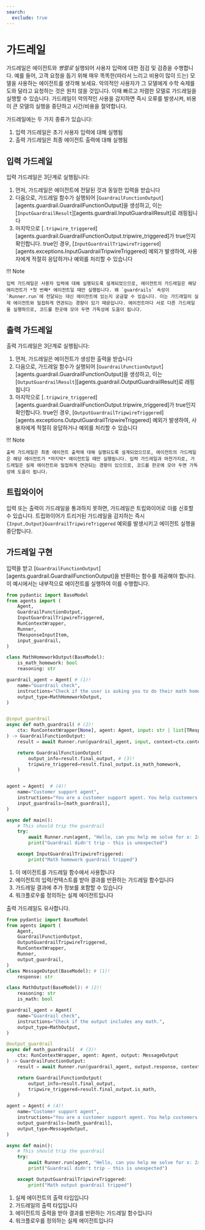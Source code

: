 ```yaml
---
search:
  exclude: true
---
```

# 가드레일

가드레일은 에이전트와 _병렬로_ 실행되어 사용자 입력에 대한 점검 및 검증을 수행합니다. 예를 들어, 고객 요청을 돕기 위해 매우 똑똑한(따라서 느리고 비용이 많이 드는) 모델을 사용하는 에이전트를 생각해 보세요. 악의적인 사용자가 그 모델에게 수학 숙제를 도와 달라고 요청하는 것은 원치 않을 것입니다. 이때 빠르고 저렴한 모델로 가드레일을 실행할 수 있습니다. 가드레일이 악의적인 사용을 감지하면 즉시 오류를 발생시켜, 비용이 큰 모델의 실행을 중단하고 시간/비용을 절약합니다.

가드레일에는 두 가지 종류가 있습니다:

1. 입력 가드레일은 초기 사용자 입력에 대해 실행됨
2. 출력 가드레일은 최종 에이전트 출력에 대해 실행됨

## 입력 가드레일

입력 가드레일은 3단계로 실행됩니다:

1. 먼저, 가드레일은 에이전트에 전달된 것과 동일한 입력을 받습니다
2. 다음으로, 가드레일 함수가 실행되어 [`GuardrailFunctionOutput`][agents.guardrail.GuardrailFunctionOutput]을 생성하고, 이는 [`InputGuardrailResult`][agents.guardrail.InputGuardrailResult]로 래핑됩니다
3. 마지막으로 [`.tripwire_triggered`][agents.guardrail.GuardrailFunctionOutput.tripwire_triggered]가 true인지 확인합니다. true인 경우, [`InputGuardrailTripwireTriggered`][agents.exceptions.InputGuardrailTripwireTriggered] 예외가 발생하여, 사용자에게 적절히 응답하거나 예외를 처리할 수 있습니다

!!! Note

    입력 가드레일은 사용자 입력에 대해 실행되도록 설계되었으므로, 에이전트의 가드레일은 해당 에이전트가 *첫 번째* 에이전트일 때만 실행됩니다. 왜 `guardrails` 속성이 `Runner.run`에 전달되는 대신 에이전트에 있는지 궁금할 수 있습니다. 이는 가드레일이 실제 에이전트와 밀접하게 연관되는 경향이 있기 때문입니다. 에이전트마다 서로 다른 가드레일을 실행하므로, 코드를 한곳에 모아 두면 가독성에 도움이 됩니다.

## 출력 가드레일

출력 가드레일은 3단계로 실행됩니다:

1. 먼저, 가드레일은 에이전트가 생성한 출력을 받습니다
2. 다음으로, 가드레일 함수가 실행되어 [`GuardrailFunctionOutput`][agents.guardrail.GuardrailFunctionOutput]을 생성하고, 이는 [`OutputGuardrailResult`][agents.guardrail.OutputGuardrailResult]로 래핑됩니다
3. 마지막으로 [`.tripwire_triggered`][agents.guardrail.GuardrailFunctionOutput.tripwire_triggered]가 true인지 확인합니다. true인 경우, [`OutputGuardrailTripwireTriggered`][agents.exceptions.OutputGuardrailTripwireTriggered] 예외가 발생하여, 사용자에게 적절히 응답하거나 예외를 처리할 수 있습니다

!!! Note

    출력 가드레일은 최종 에이전트 출력에 대해 실행되도록 설계되었으므로, 에이전트의 가드레일은 해당 에이전트가 *마지막* 에이전트일 때만 실행됩니다. 입력 가드레일과 마찬가지로, 가드레일은 실제 에이전트와 밀접하게 연관되는 경향이 있으므로, 코드를 한곳에 모아 두면 가독성에 도움이 됩니다.

## 트립와이어

입력 또는 출력이 가드레일을 통과하지 못하면, 가드레일은 트립와이어로 이를 신호할 수 있습니다. 트립와이어가 트리거된 가드레일을 감지하는 즉시 `{Input,Output}GuardrailTripwireTriggered` 예외를 발생시키고 에이전트 실행을 중단합니다.

## 가드레일 구현

입력을 받고 [`GuardrailFunctionOutput`][agents.guardrail.GuardrailFunctionOutput]을 반환하는 함수를 제공해야 합니다. 이 예시에서는 내부적으로 에이전트를 실행하여 이를 수행합니다.

```python
from pydantic import BaseModel
from agents import (
    Agent,
    GuardrailFunctionOutput,
    InputGuardrailTripwireTriggered,
    RunContextWrapper,
    Runner,
    TResponseInputItem,
    input_guardrail,
)

class MathHomeworkOutput(BaseModel):
    is_math_homework: bool
    reasoning: str

guardrail_agent = Agent( # (1)!
    name="Guardrail check",
    instructions="Check if the user is asking you to do their math homework.",
    output_type=MathHomeworkOutput,
)


@input_guardrail
async def math_guardrail( # (2)!
    ctx: RunContextWrapper[None], agent: Agent, input: str | list[TResponseInputItem]
) -> GuardrailFunctionOutput:
    result = await Runner.run(guardrail_agent, input, context=ctx.context)

    return GuardrailFunctionOutput(
        output_info=result.final_output, # (3)!
        tripwire_triggered=result.final_output.is_math_homework,
    )


agent = Agent(  # (4)!
    name="Customer support agent",
    instructions="You are a customer support agent. You help customers with their questions.",
    input_guardrails=[math_guardrail],
)

async def main():
    # This should trip the guardrail
    try:
        await Runner.run(agent, "Hello, can you help me solve for x: 2x + 3 = 11?")
        print("Guardrail didn't trip - this is unexpected")

    except InputGuardrailTripwireTriggered:
        print("Math homework guardrail tripped")
```

1. 이 에이전트를 가드레일 함수에서 사용합니다
2. 에이전트의 입력/컨텍스트를 받아 결과를 반환하는 가드레일 함수입니다
3. 가드레일 결과에 추가 정보를 포함할 수 있습니다
4. 워크플로우를 정의하는 실제 에이전트입니다

출력 가드레일도 유사합니다.

```python
from pydantic import BaseModel
from agents import (
    Agent,
    GuardrailFunctionOutput,
    OutputGuardrailTripwireTriggered,
    RunContextWrapper,
    Runner,
    output_guardrail,
)
class MessageOutput(BaseModel): # (1)!
    response: str

class MathOutput(BaseModel): # (2)!
    reasoning: str
    is_math: bool

guardrail_agent = Agent(
    name="Guardrail check",
    instructions="Check if the output includes any math.",
    output_type=MathOutput,
)

@output_guardrail
async def math_guardrail(  # (3)!
    ctx: RunContextWrapper, agent: Agent, output: MessageOutput
) -> GuardrailFunctionOutput:
    result = await Runner.run(guardrail_agent, output.response, context=ctx.context)

    return GuardrailFunctionOutput(
        output_info=result.final_output,
        tripwire_triggered=result.final_output.is_math,
    )

agent = Agent( # (4)!
    name="Customer support agent",
    instructions="You are a customer support agent. You help customers with their questions.",
    output_guardrails=[math_guardrail],
    output_type=MessageOutput,
)

async def main():
    # This should trip the guardrail
    try:
        await Runner.run(agent, "Hello, can you help me solve for x: 2x + 3 = 11?")
        print("Guardrail didn't trip - this is unexpected")

    except OutputGuardrailTripwireTriggered:
        print("Math output guardrail tripped")
```

1. 실제 에이전트의 출력 타입입니다
2. 가드레일의 출력 타입입니다
3. 에이전트의 출력을 받아 결과를 반환하는 가드레일 함수입니다
4. 워크플로우를 정의하는 실제 에이전트입니다